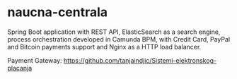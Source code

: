# naucna-centrala
Spring Boot application with REST API, ElasticSearch as a search engine, process orchestration developed in Camunda BPM, with Credit Card, PayPal and Bitcoin payments support and Nginx as a HTTP load balancer.

Payment Gateway:
https://github.com/tanjaindjic/Sistemi-elektronskog-placanja
